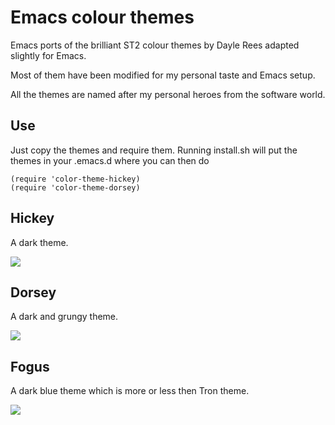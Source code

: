 # Emacs colour themes

Emacs ports of the brilliant ST2 colour themes by Dayle Rees adapted slightly for Emacs. 

Most of them have been modified for my personal taste and Emacs setup. 

All the themes are named after my personal heroes from the software world.

## Use

Just copy the themes and require them. Running install.sh will put the themes in your .emacs.d where you can then do

```elisp
(require 'color-theme-hickey)
(require 'color-theme-dorsey)
```

## Hickey

A dark theme.

![](https://raw.github.com/owainlewis/emacs-color-themes/master/previews/hickey.png)

## Dorsey

A dark and grungy theme.

![](https://raw.github.com/owainlewis/emacs-color-themes/master/previews/dorsey.png)

## Fogus

A dark blue theme which is more or less then Tron theme.

![](https://raw.github.com/owainlewis/emacs-color-themes/master/previews/fogus.png)

